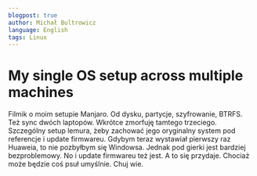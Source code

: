 ```yaml
---
blogpost: true
author: Michał Bultrowicz
language: English
tags: Linux
---
```


My single OS setup across multiple machines
===========================================

Filmik o moim setupie Manjaro.
Od dysku, partycje, szyfrowanie, BTRFS. Też sync dwóch laptopów.
Wkrótce zmorfuję tamtego trzeciego.
Szczególny setup lemura, żeby zachować jego oryginalny system pod referencje i update firmwareu.
Gdybym teraz wystawiał pierwszy raz Huaweia, to nie pozbyłbym się Windowsa.
Jednak pod gierki jest bardziej bezproblemowy. No i update firmwareu też jest. A to się przydaje.
Chociaż może będzie coś psuł umyślnie. Chuj wie.
